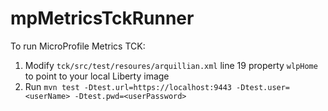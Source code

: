 # mpMetricsTckRunner

To run MicroProfile Metrics TCK:
1. Modify `tck/src/test/resoures/arquillian.xml` line 19 property `wlpHome` to point to your local Liberty image
2. Run `mvn test -Dtest.url=https://localhost:9443 -Dtest.user=<userName> -Dtest.pwd=<userPassword>`
